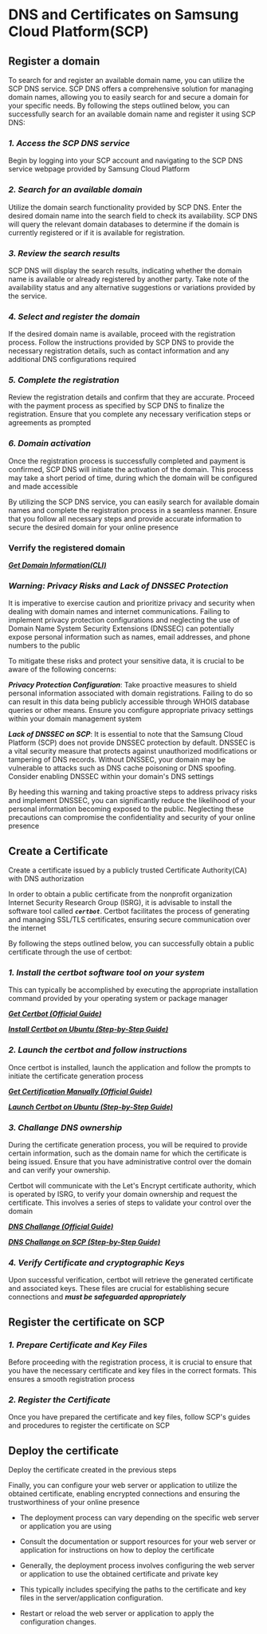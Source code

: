 # DNS and Certificates on Samsung Cloud Platform(SCP)

## Register a domain

To search for and register an available domain name, you can utilize the SCP DNS service. SCP DNS offers a comprehensive solution for managing domain names, allowing you to easily search for and secure a domain for your specific needs. By following the steps outlined below, you can successfully search for an available domain name and register it using SCP DNS:

### ***1. Access the SCP DNS service***

Begin by logging into your SCP account and navigating to the SCP DNS service webpage provided by Samsung Cloud Platform

### ***2. Search for an available domain***

Utilize the domain search functionality provided by SCP DNS. Enter the desired domain name into the search field to check its availability. SCP DNS will query the relevant domain databases to determine if the domain is currently registered or if it is available for registration.

### ***3. Review the search results***

SCP DNS will display the search results, indicating whether the domain name is available or already registered by another party. Take note of the availability status and any alternative suggestions or variations provided by the service.

### ***4. Select and register the domain***

If the desired domain name is available, proceed with the registration process. Follow the instructions provided by SCP DNS to provide the necessary registration details, such as contact information and any additional DNS configurations required

### ***5. Complete the registration***

Review the registration details and confirm that they are accurate. Proceed with the payment process as specified by SCP DNS to finalize the registration. Ensure that you complete any necessary verification steps or agreements as prompted

### ***6. Domain activation***

Once the registration process is successfully completed and payment is confirmed, SCP DNS will initiate the activation of the domain. This process may take a short period of time, during which the domain will be configured and made accessible

By utilizing the SCP DNS service, you can easily search for available domain names and complete the registration process in a seamless manner. Ensure that you follow all necessary steps and provide accurate information to secure the desired domain for your online presence

### Verrify the registered domain

***[Get Domain Information(CLI)](Get-Domain-Info.md)***

### ***Warning: Privacy Risks and Lack of DNSSEC Protection***

It is imperative to exercise caution and prioritize privacy and security when dealing with domain names and internet communications. Failing to implement privacy protection configurations and neglecting the use of Domain Name System Security Extensions (DNSSEC) can potentially expose personal information such as names, email addresses, and phone numbers to the public

To mitigate these risks and protect your sensitive data, it is crucial to be aware of the following concerns:

***Privacy Protection Configuration***: Take proactive measures to shield personal information associated with domain registrations. Failing to do so can result in this data being publicly accessible through WHOIS database queries or other means. Ensure you configure appropriate privacy settings within your domain management system

***Lack of DNSSEC on SCP***: It is essential to note that the Samsung Cloud Platform (SCP) does not provide DNSSEC protection by default. DNSSEC is a vital security measure that protects against unauthorized modifications or tampering of DNS records. Without DNSSEC, your domain may be vulnerable to attacks such as DNS cache poisoning or DNS spoofing. Consider enabling DNSSEC within your domain's DNS settings

By heeding this warning and taking proactive steps to address privacy risks and implement DNSSEC, you can significantly reduce the likelihood of your personal information becoming exposed to the public. Neglecting these precautions can compromise the confidentiality and security of your online presence

## Create a Certificate

Create a certificate issued by a publicly trusted Certificate Authority(CA) with DNS authorization

In order to obtain a public certificate from the nonprofit organization Internet Security Research Group (ISRG), it is advisable to install the software tool called ***`certbot`***. Certbot facilitates the process of generating and managing SSL/TLS certificates, ensuring secure communication over the internet

By following the steps outlined below, you can successfully obtain a public certificate through the use of certbot:

### ***1. Install the certbot software tool on your system***

This can typically be accomplished by executing the appropriate installation command provided by your operating system or package manager

***[Get Certbot (Official Guide)](https://eff-certbot.readthedocs.io/en/stable/install.html)***

***[Install Certbot on Ubuntu (Step-by-Step Guide)](Certbot-Install-Ubuntu.md)***

### ***2. Launch the certbot and follow instructions***

Once certbot is installed, launch the application and follow the prompts to initiate the certificate generation process

***[Get Certification Manually (Official Guide)](https://eff-certbot.readthedocs.io/en/stable/using.html#manual)***

***[Launch Certbot on Ubuntu (Step-by-Step Guide)](Certbot-Launch-Ubuntu.md)***

### ***3. Challange DNS ownership***

During the certificate generation process, you will be required to provide certain information, such as the domain name for which the certificate is being issued. Ensure that you have administrative control over the domain and can verify your ownership.

Certbot will communicate with the Let's Encrypt certificate authority, which is operated by ISRG, to verify your domain ownership and request the certificate. This involves a series of steps to validate your control over the domain

***[DNS Challange (Official Guide)](https://letsencrypt.org/docs/challenge-types/#dns-01-challenge)***

***[DNS Challange on SCP (Step-by-Step Guide)](SCP-DNS-Challange.md)***

### ***4. Verify Certificate and cryptographic Keys***

Upon successful verification, certbot will retrieve the generated certificate and associated keys. These files are crucial for establishing secure connections and ***must be safeguarded appropriately***

## Register the certificate on SCP

### ***1. Prepare Certificate and Key Files***

Before proceeding with the registration process, it is crucial to ensure that you have the necessary certificate and key files in the correct formats. This ensures a smooth registration process

### ***2. Register the Certificate***

Once you have prepared the certificate and key files, follow SCP's guides and procedures to register the certificate on SCP

## Deploy the certificate

Deploy the certificate created in the previous steps

Finally, you can configure your web server or application to utilize the obtained certificate, enabling encrypted connections and ensuring the trustworthiness of your online presence

- The deployment process can vary depending on the specific web server or application you are using

- Consult the documentation or support resources for your web server or application for instructions on how to deploy the certificate

- Generally, the deployment process involves configuring the web server or application to use the obtained certificate and private key

- This typically includes specifying the paths to the certificate and key files in the server/application configuration.

- Restart or reload the web server or application to apply the configuration changes.
